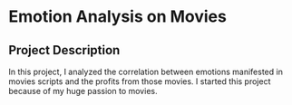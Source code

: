 # Emotion Analysis on Movies
## Project Description
In this project, I analyzed the correlation between emotions manifested in movies scripts and the profits from those movies. I started this project because of my huge passion to movies.
